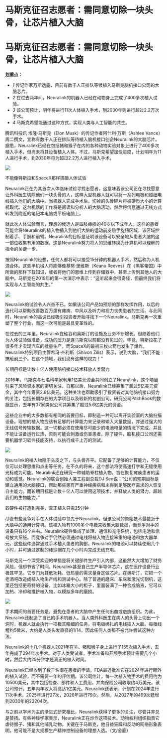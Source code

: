 # 马斯克征召志愿者：需同意切除一块头骨，让芯片植入大脑

# 马斯克征召志愿者：需同意切除一块头骨，让芯片植入大脑

**划重点：**

  * _1_ 传记作家万斯透露，目前有数千人正排队等候植入马斯克脑机接口公司的大脑芯片。
  * _2_ 在过去两年间，Neuralink的机器人已经在动物身上完成了400多次植入试验。
  * _3_ 该公司预计，明年将进行11次人体植入手术，到2030年则进行超过2.2万次手术。
  * _4_ 马斯克希望能通过这种方式，实现人类与人工智能的共生。

腾讯科技讯 埃隆·马斯克（Elon Musk）的传记作者阿什利·万斯（Ashlee
Vance）周二撰文，宣称有数千人正在排队等待植入脑机接口创企Neuralink的大脑芯片。据悉，Neuralink已经在包括猪和猴子在内的各种动物实验对象上进行了400多次植入手术，但尚未将其设备植入人体。不过，马斯克希望加快进度，计划明年为11人进行手术，到2030年将为超过2.2万人进行植入手术。

![](https://inews.gtimg.com/news_bt/Oi2YyzidQcY5UK8UZ4rE7Qi7nntrJacRzzWiqIng_2TkoAA/1000)

不能像特斯拉和SpaceX那样搞砸人体试验

Neuralink正在为其首次人体临床试验寻找志愿者，这意味着该公司正在寻找愿意让外科医生切除他们一块头骨的人，这样大型机器人就可以将一系列电极和超细电线插入他们的大脑中。当机器人完成手术后，切掉的头骨碎片将被硬币大小的计算机取代。这台机器的工作将是阅读和分析人的大脑活动，然后将信息通过无线方式转发到附近的笔记本电脑或平板电脑上。

就此次人体试验而言，理想的候选人是四肢瘫痪的40岁以下成年人。这样的患者可能会将Neuralink的植入物插入到他们大脑的运动前皮质手旋钮区域，该区域控制着手、手腕和前臂。Neuralink的目标是证明该设备可以安全地从患者大脑的这一部位收集有用的数据，这是Neuralink努力将人的思维转换为计算机可以理解的指令的关键一步。

按照Neuralink的设想，任何人都将可以接受15分钟的机器人手术，然后称为人机混合体。这些半机械人将能够像基努·里维斯（Keanu
Reeves）在《黑客帝国》中所做的那样下载知识，或者将他们的思维上传到存储器中，甚至上传到其他人的大脑中。马斯克在2019年的第一次演示中表示：“这听起来会很奇怪，但最终我们将实现与人工智能的共生。”

![](https://inews.gtimg.com/news_bt/Ox25Fm9gZM9sQgCQqhFW_UfxyxCYxDri_IyN9Hj20bfKIAA/1000)

Neuralink的试验令人兴奋不已。如果该公司产品如预期的那样发挥作用，以后的迭代可以帮助改善数百万患有瘫痪、中风以及听力和视力丧失患者的生活。与此同时，Neuralink的高调已经吸引投资者开始寻找下一个Neuralink。马斯克再一次重塑了整个行业，而这一次可能是最具变革性的。

在过去的三年里，Neuralink在硅谷和奥斯汀的设施及业务不断增长。但随着他们为人体试验做准备，成功的压力是连马斯克以前都没有见过的。毕竟，特斯拉花了很多年才实现汽车的批量生产，而SpaceX的最初三枚火箭也发生了爆炸。Neuralink特别项目主管希冯·齐利斯（Shivon
Zilis）表示，说到大脑，“我们不能搞砸前三个。在这个领域，我们没有这样的权力！”

长期目标是让数十亿人使用脑机接口技术释放人类潜力

2016年，马斯克与七名科学家利用1亿美元资金共同创立了Neuralink，这个项目引来了风险资本家的密切关注。自那以后，Neuralink已经筹集了超过5亿美元资金，其中今年筹资2.8亿美元。这种关注也帮助吸引了投资者对其他脑机接口努力的关注，包括长期存在的大学项目以及较新的初创公司。研究公司PitchBook的数据显示，去年有37家类似公司共筹集了超过5.6亿美元的资金。

这些企业中的大多数都有相同的首要目标，即制造一种可以离开实验室的大脑扫描设备。理想的植入物应该有足够的计算能力来记录和输入大量数据，并通过强大的无线信号传输数据。这一切都必须在使用尽可能少的电池电量的情况下完成，并且不能让设备运行过热，否则可能会刺激或伤害患者。除了硬件，脑机接口公司还需要机器学习软件技能支持，以执行成千上万的测试。

![](https://inews.gtimg.com/news_bt/Ot7lxrFTxNBEPO9rnDsj6kW0G5PcS1O23rSC6Lm6TkVGgAA/1000)

Neuralink的植入物隐于头皮之下，与头骨齐平。它配备了足够的计算能力，不仅仅可以处理思维和点击等任务。在不久的将来，这个想法将使高速打字和无缝使用光标成为可能。Neuralink还在研究一种辅助脊柱植入物，旨在恢复瘫痪患者的运动和感觉。Neuralink的联合创始人兼工程副总裁DJ
Seo说：“公司的短期目标是建立通用的大脑接口，帮助那些患有严重神经疾病和未得到足够医疗需求的人恢复自主能力。而长期目标是让数十亿人可以使用这项技术，并释放人类的潜力，超越我们的生物能力。”

软硬件被打造到完美，真正植入只需25分钟

尽管有些竞争对手在人体试验中领先于Neuralink，但该公司的原始技术最接近于大脑中的通用计算机。该植入物有1000多个电极来收集大脑数据，而竞争对手的设备只有16个左右。Neuralink硬件集成了处理、通信和充电系统，包括电池和信号放大系统。而竞争对手仍然必须通过电线将植入物连接笨重的电池和放大器单元，这些组件通常通过手术植入患者的胸部。Neuralink的电池可以持续使用几个小时，并可通过定制的棒球帽在几个小时内完成无线充电。

马斯克另一个深受欢迎的举措是将关键部件生产引入内部，这虽然大大增加了财务风险，但却节省了时间。Neuralink甚至自己生产半导体芯片，这在医疗设备行业极其罕见。它专门为其低功耗、低热量的需求量身定做芯片。在奥斯汀，它把一个老酒吧改造成植入物生产线和测试中心。除了普通的磨床、车床和激光切割机，这里还包括更奇特的设备，比如冰箱大小的柜子，里面装满了一种合成脑液，它可以加热、冷却和推挤植入物，以模拟多年的磨损。

![](https://inews.gtimg.com/news_bt/OzdCcaSBB_NukPIVnbxTbLvpOf4ddpKTiEFWrGoE-4JEEAA/1000)

手术期间的首要任务是，避免在患者的大脑中产生任何出血或疤痕组织。为此，Neuralink还制造了自己的手术机器人。当人类外科医生在病人的头骨上切出一个洞时，机器人就会执行一项极其精细的任务，将电极绑扎的电线插入大脑。每根线粗约5微米，大约是人类头发直径的1/14，因此任何人类都不被允许尝试这种方法。

Neuralink的十几个机器人2021年在羊、猪和猴子身上进行了155次植入手术，去年完成了294年次手术。对于人类受试者，手术准备和开颅手术预计需要几个小时，然后大约25分钟才是真正的植入时间。

Neuralink已经收到了数千名潜在患者的申请，FDA最近批准它在2024年进行额外的植入试验，而不需要一年的评估期。该公司估计，每一次植入物手术的费用约为10500美元，其中包括检查、部件和人工费用，并向保险公司收取约4万美元。该公司预计，五年内年收入将高达1亿美元。Neuralink还表示，计划在2024年进行11次手术，2025年进行27次，2026年进行79次。然后，从2027年的499次猛增到2030年的22204次。

与之前以学术为主的渐进式研究相比，Neuralink获得了更多的关注，尽管并非总是赞扬。有些神经学家表示，Neuralink正在炒作这项技术。动物权利组织指责它虐待猴子、猪和其他哺乳动物。关键在于马斯克，他日益狂躁和反动的网络形象表明，他可能不是大规模生产精神控制设备的理想人选。（文/金鹿）

